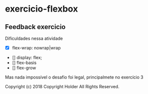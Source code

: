 # exercicio-flexbox
## Feedback exercicio

Dificuldades nessa atividade

- [X] flex-wrap: nowrap|wrap
- [] display: flex;
- [] flex-basis
- [] flex-grow

Mas nada impossível o desafio foi legal, principalmete no exercício 3

Copyright (c) 2018 Copyright Holder All Rights Reserved.
